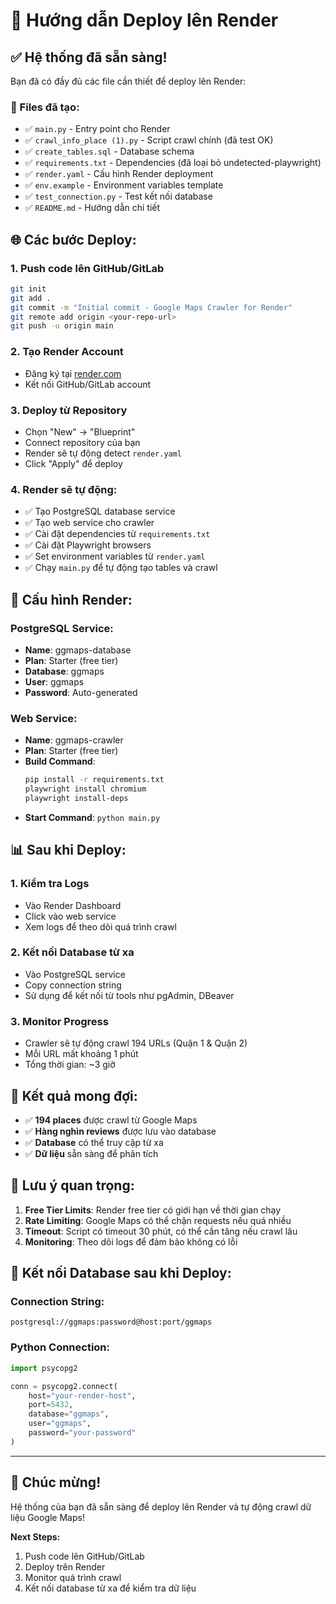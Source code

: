 # 🚀 Hướng dẫn Deploy lên Render

## ✅ Hệ thống đã sẵn sàng!

Bạn đã có đầy đủ các file cần thiết để deploy lên Render:

### 📁 Files đã tạo:

- ✅ `main.py` - Entry point cho Render
- ✅ `crawl_info_place (1).py` - Script crawl chính (đã test OK)
- ✅ `create_tables.sql` - Database schema
- ✅ `requirements.txt` - Dependencies (đã loại bỏ undetected-playwright)
- ✅ `render.yaml` - Cấu hình Render deployment
- ✅ `env.example` - Environment variables template
- ✅ `test_connection.py` - Test kết nối database
- ✅ `README.md` - Hướng dẫn chi tiết

## 🌐 Các bước Deploy:

### 1. Push code lên GitHub/GitLab

```bash
git init
git add .
git commit -m "Initial commit - Google Maps Crawler for Render"
git remote add origin <your-repo-url>
git push -u origin main
```

### 2. Tạo Render Account

- Đăng ký tại [render.com](https://render.com)
- Kết nối GitHub/GitLab account

### 3. Deploy từ Repository

- Chọn "New" → "Blueprint"
- Connect repository của bạn
- Render sẽ tự động detect `render.yaml`
- Click "Apply" để deploy

### 4. Render sẽ tự động:

- ✅ Tạo PostgreSQL database service
- ✅ Tạo web service cho crawler
- ✅ Cài đặt dependencies từ `requirements.txt`
- ✅ Cài đặt Playwright browsers
- ✅ Set environment variables từ `render.yaml`
- ✅ Chạy `main.py` để tự động tạo tables và crawl

## 🔧 Cấu hình Render:

### PostgreSQL Service:

- **Name**: ggmaps-database
- **Plan**: Starter (free tier)
- **Database**: ggmaps
- **User**: ggmaps
- **Password**: Auto-generated

### Web Service:

- **Name**: ggmaps-crawler
- **Plan**: Starter (free tier)
- **Build Command**:
  ```bash
  pip install -r requirements.txt
  playwright install chromium
  playwright install-deps
  ```
- **Start Command**: `python main.py`

## 📊 Sau khi Deploy:

### 1. Kiểm tra Logs

- Vào Render Dashboard
- Click vào web service
- Xem logs để theo dõi quá trình crawl

### 2. Kết nối Database từ xa

- Vào PostgreSQL service
- Copy connection string
- Sử dụng để kết nối từ tools như pgAdmin, DBeaver

### 3. Monitor Progress

- Crawler sẽ tự động crawl 194 URLs (Quận 1 & Quận 2)
- Mỗi URL mất khoảng 1 phút
- Tổng thời gian: ~3 giờ

## 🎯 Kết quả mong đợi:

- ✅ **194 places** được crawl từ Google Maps
- ✅ **Hàng nghìn reviews** được lưu vào database
- ✅ **Database** có thể truy cập từ xa
- ✅ **Dữ liệu** sẵn sàng để phân tích

## 🚨 Lưu ý quan trọng:

1. **Free Tier Limits**: Render free tier có giới hạn về thời gian chạy
2. **Rate Limiting**: Google Maps có thể chặn requests nếu quá nhiều
3. **Timeout**: Script có timeout 30 phút, có thể cần tăng nếu crawl lâu
4. **Monitoring**: Theo dõi logs để đảm bảo không có lỗi

## 🔗 Kết nối Database sau khi Deploy:

### Connection String:

```
postgresql://ggmaps:password@host:port/ggmaps
```

### Python Connection:

```python
import psycopg2

conn = psycopg2.connect(
    host="your-render-host",
    port=5432,
    database="ggmaps",
    user="ggmaps",
    password="your-password"
)
```

---

## 🎉 Chúc mừng!

Hệ thống của bạn đã sẵn sàng để deploy lên Render và tự động crawl dữ liệu Google Maps!

**Next Steps:**

1. Push code lên GitHub/GitLab
2. Deploy trên Render
3. Monitor quá trình crawl
4. Kết nối database từ xa để kiểm tra dữ liệu
